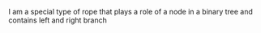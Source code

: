 I am a special type of rope that plays a role of a node in a binary tree and contains left and right branch